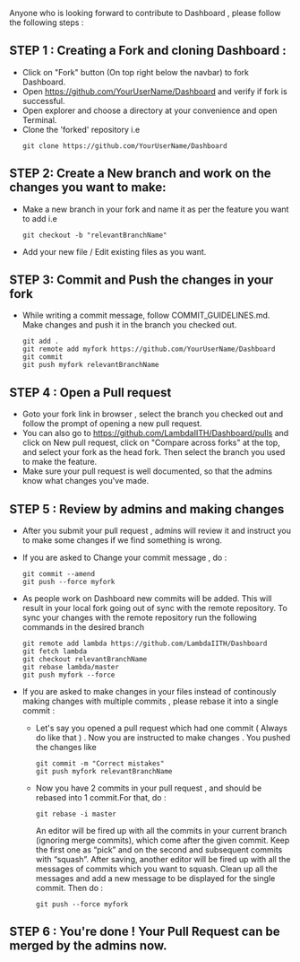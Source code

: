 Anyone who is looking forward to contribute to Dashboard , please follow the following steps : 

## STEP 1 : Creating a Fork and cloning Dashboard :
* Click on "Fork" button (On top right below the navbar) to fork Dashboard.
* Open https://github.com/YourUserName/Dashboard and verify if fork is successful.
* Open explorer and choose a directory at your convenience and open Terminal.
* Clone the 'forked' repository i.e
  ```
  git clone https://github.com/YourUserName/Dashboard 

  ```
  
## STEP 2: Create a New branch and work on the changes you want to make:
* Make a new branch in your fork and name it as per the feature you want to add i.e
  ```
  git checkout -b "relevantBranchName"
  
  ```
* Add your new file / Edit existing files as you want. 

## STEP 3: Commit and Push the changes in your fork
 * While writing a commit message, follow COMMIT_GUIDELINES.md. Make changes and push it in the branch you checked out. 
 
   ```
   git add .
   git remote add myfork https://github.com/YourUserName/Dashboard
   git commit  
   git push myfork relevantBranchName
   ```

## STEP 4 : Open a Pull request 
  * Goto your fork link in browser , select the branch you checked out and follow the prompt of opening a new pull request.
  * You can also go to https://github.com/LambdaIITH/Dashboard/pulls and click on New pull request, click on "Compare across forks" at the top, and select your fork as the head fork. Then select the branch you used to make the feature.
  * Make sure your pull request is well documented, so that the admins know what changes you've made. 

## STEP 5 : Review by admins and making changes 
  * After you submit your pull request , admins will review it and instruct you to make some changes if we find something is wrong.
  * If you are asked to Change your commit message , do :
    
    ```
    git commit --amend
    git push --force myfork
    
    ```
  * As people work on Dashboard new commits will be added. This will result in your local fork going out of sync with the remote repository. To sync your changes with the remote repository run the following commands in the desired branch  
    ```
    git remote add lambda https://github.com/LambdaIITH/Dashboard
    git fetch lambda
    git checkout relevantBranchName
    git rebase lambda/master
    git push myfork --force
    ```
  
  * If you are asked to make changes in your files instead of continously making changes with multiple commits , please rebase it into a single commit :
    * Let's say you opened a pull request which had one commit ( Always do like that ) . Now you are instructed to make changes . You pushed the changes like 
      ```
      git commit -m "Correct mistakes"
      git push myfork relevantBranchName

      ```
    * Now you have 2 commits in your pull request , and should be rebased into 1 commit.For that, do :
    
      ```
      git rebase -i master

      ```
      
      An editor will be fired up with all the commits in your current branch (ignoring merge commits), which come after the given commit. Keep the first one as “pick” and on the second and subsequent commits with “squash”. After saving, another editor will be fired up with all the messages of commits which you want to squash. Clean up all the messages and add a new message to be displayed for the single commit.
      Then do :
      ```
      git push --force myfork
      
      ```
      
 ## STEP 6 : You're done ! Your Pull Request can be merged by the admins now. 
